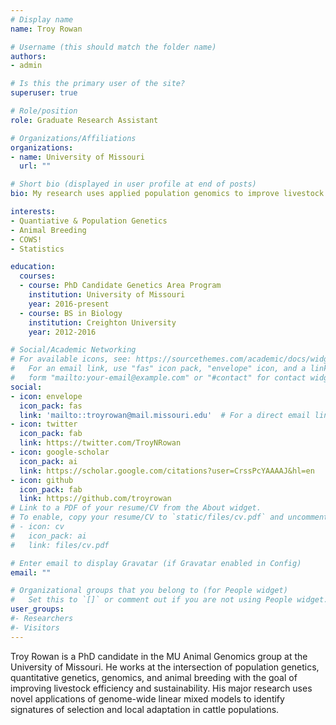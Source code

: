 ```yaml
---
# Display name
name: Troy Rowan

# Username (this should match the folder name)
authors:
- admin

# Is this the primary user of the site?
superuser: true

# Role/position
role: Graduate Research Assistant

# Organizations/Affiliations
organizations:
- name: University of Missouri
  url: ""

# Short bio (displayed in user profile at end of posts)
bio: My research uses applied population genomics to improve livestock species

interests:
- Quantiative & Population Genetics
- Animal Breeding
- COWS!
- Statistics

education:
  courses:
  - course: PhD Candidate Genetics Area Program
    institution: University of Missouri
    year: 2016-present
  - course: BS in Biology
    institution: Creighton University
    year: 2012-2016

# Social/Academic Networking
# For available icons, see: https://sourcethemes.com/academic/docs/widgets/#icons
#   For an email link, use "fas" icon pack, "envelope" icon, and a link in the
#   form "mailto:your-email@example.com" or "#contact" for contact widget.
social:
- icon: envelope
  icon_pack: fas
  link: 'mailto::troyrowan@mail.missouri.edu'  # For a direct email link, use "mailto:test@example.org".
- icon: twitter
  icon_pack: fab
  link: https://twitter.com/TroyNRowan
- icon: google-scholar
  icon_pack: ai
  link: https://scholar.google.com/citations?user=CrssPcYAAAAJ&hl=en
- icon: github
  icon_pack: fab
  link: https://github.com/troyrowan
# Link to a PDF of your resume/CV from the About widget.
# To enable, copy your resume/CV to `static/files/cv.pdf` and uncomment the lines below.  
# - icon: cv
#   icon_pack: ai
#   link: files/cv.pdf

# Enter email to display Gravatar (if Gravatar enabled in Config)
email: ""

# Organizational groups that you belong to (for People widget)
#   Set this to `[]` or comment out if you are not using People widget.  
user_groups:
#- Researchers
#- Visitors
---
```


Troy Rowan is a PhD candidate in the MU Animal Genomics group at the University of Missouri. He works at the intersection of population genetics, quantitative genetics, genomics, and animal breeding with the goal of improving livestock efficiency and sustainability. His major research uses novel applications of genome-wide linear mixed models to identify signatures of selection and local adaptation in cattle populations.

